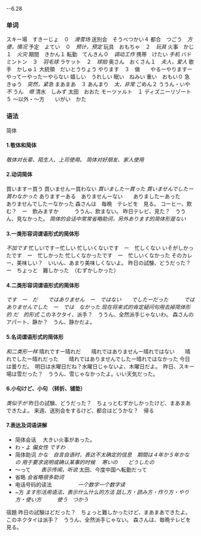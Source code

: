 --6.28
### 单词
 スキー場　すきーじょ　０　*滑雪场*
 送別会　そうべつかい４
 都合　つごう　*方便，情况*
 予定　よてい　０　*预计，预定*
 玩具　おもちゃ　２　*玩具*
 火事　かじ１　*火灾*
 期間　きかん１
 転勤　てんきん０　*调动工作*
 携帯　けたい  *手机*
 バドミントン　３　*羽毛球*
 ラケット　２　*球拍*
 奥さん　おくさん１　*夫人，爱人*
 歌手　かしゅ１
 大統領　だいとうりょう
 やります　３　做　　やるーやりますーやってーやったーやらない
 嬉しい　うれしい
 眠い　ねみい
 重い　おもい０
急　きゅう　*突然，紧急*
まあまあ　３
あんまり　*太，非常*
ごめん２
ううん・いや　　*不*
うん　*嗯*
清水　しみず
太田　おおた
モーツァルト　１
ディズニーリゾート　５
～以外・～方　　いがい　かた
### 语法
简体
#### 1.敬体和简体
*敬体对长辈、陌生人、上司使用。 简体对好朋友、家人使用*
#### 2.动词简体
買いますー買う     買いませんー買わない    *買いましたー買った   買いませんでしたー買わなかった*
ありますーある　ありませんーない　　ありましたーあった　　　ありませんでしたーなかった
森さんは　毎晩　テレビを　見る。
コーヒー、飲む？　ー　飲みますか　　　ううん、飲まない。
昨日テレビ、見た？　ううん、見なかった。
*简体的会话中常常省略助词，另外あります的简体形是ない*
#### 3.一类形容词谓语形式的简体形
*不加です*
忙しいですー忙しい
忙しいくないです　ー　忙しくない
いそがしかったです　ー　忙しかった
忙しくなかったです　ー　忙しいくなかった
そのカレー、美味しい？　いいん、あまり美味しくないよ。
昨日の試験、どうだった？　ー　ちょっと　難しかった　（むずかしかった）
#### 4.二类形容词谓语形式的简体形
*です　ー　だ　　ではありません　ー　ではない　　でしたーだった　　　ではありませんでした　ー　では　なかった*
*现在将来式的肯定疑问句用去掉简体形的 だ　的形式*
このネクタイ、派手？　ううん、全然派手じゃないわ。
森さんのアパート、静か？　うん、静かだよ。
#### 5.名词谓语形式的简体形
*和二类形一样*
晴れですー晴れだ　　晴れではありませんー晴れではない　　晴れでしたー晴れだった　　晴れではありませんでしたー晴れではなかった
今日は曇りだ。　明日は水曜日だね？水曜日じゃないよ、木曜日だよ。　昨日、スキー場は雪だった？　ううん、雪じゃなかったよ。いい天気だった。
#### 6.小句けど、小句 （转折、铺垫）
*类似于が*
昨日の試験、どうだった？　ちょっとむずかしかったけど、まあまあできたよ。
来週、送別会をするけど、都合はどうかな？　帰る
#### 7.表达及词语讲解
+ 简体会话   　大きい火事があった。
+ わ・よ        *偏女性   ですわ*
+ 简体助词    *かな　自言自语时，表达不太确定的信息　期間は４年か５年かな　　の 用于要求说明或确认某事的时候 　寒いの　　どうしたの*
+ ～って　　*表示传闻，听说*  太田、今度中国へ転勤だって
+ 省略           *会省略很多助词*
+ 电话号码的读法　　　　　*一个数字一个数字读*
+ ~方             *ます形活用语法，表示什么什么的方法    話し方・読み方・作り方・やり方・使い方　　　使う　つかう*　

宿題
昨日の試験はどだった？　ちょっと難しかったけど、まあまあできたよ。
このネクタイは派手？　ううん、全然派手じゃない。
森さんは、毎晩テレビを見る。
